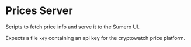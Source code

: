 # Prices Server

Scripts to fetch price info and serve it to the Sumero UI.

Expects a file `key` containing an api key for the cryptowatch price platform.
